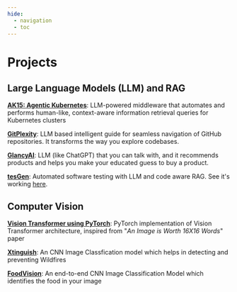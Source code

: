 ```yaml
---
hide:
  - navigation
  - toc
---
```


# Projects

## Large Language Models (LLM) and RAG

[**AK15: Agentic Kubernetes**](https://github.com/gauravreddy08/ak15): LLM-powered middleware that automates and performs human-like, context-aware information retrieval queries for Kubernetes clusters

[**GitPlexity**](GitPlexity.md): LLM based intelligent guide for seamless navigation of GitHub repositories. It transforms the way you explore codebases.

[**GlancyAI**](GlancyAI.md): LLM (like ChatGPT) that you can talk with, and it recommends products and helps you make your educated guess to buy a product.

[**tesGen**](https://youtu.be/PYhTg8f4q08): Automated software testing with LLM and code aware RAG. See it's working [here](https://youtu.be/PYhTg8f4q08).



## Computer Vision

[**Vision Transformer using PyTorch**](VisionTransformer.md): PyTorch implementation of Vision Transformer architecture, inspired from "_An Image is Worth 16X16 Words_" paper

[**Xtinguish**](xtinguish.md): An CNN Image Classfication model which helps in detecting and preventing Wildfires

[**FoodVision**](FoodVision.md): An end-to-end CNN Image Classification Model which identifies the food in your image